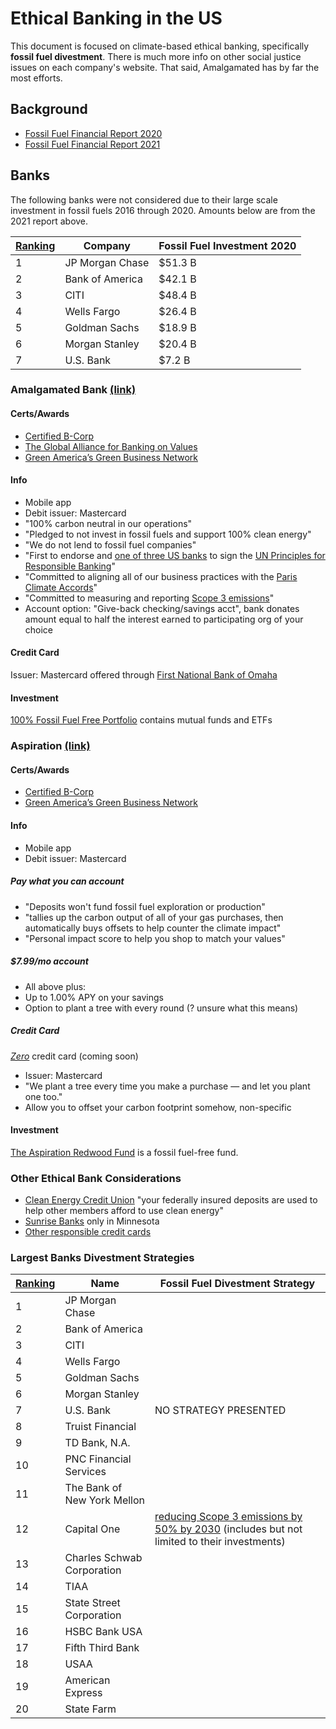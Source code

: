 # Ethical Banking in the US

This document is focused on climate-based ethical banking, specifically **fossil fuel divestment**. There is much more info on other social justice issues on each company's website. That said, Amalgamated has by far the most efforts.

## Background

- [Fossil Fuel Financial Report 2020](https://www.ran.org/wp-content/uploads/2020/03/Banking_on_Climate_Change__2020_vF.pdf)
- [Fossil Fuel Financial Report 2021](https://www.ran.org/wp-content/uploads/2021/03/Banking-on-Climate-Chaos-2021.pdf)

## Banks

The following banks were not considered due to their large scale investment in fossil fuels 2016 through 2020.
Amounts below are from the 2021 report above.

| [Ranking](https://en.wikipedia.org/wiki/List_of_largest_banks_in_the_United_States) | Company | Fossil Fuel Investment 2020 |
| ------- | ------- | --------------------------- |
| 1 | JP Morgan Chase  | $51.3 B |
| 2 | Bank of America  | $42.1 B |
| 3 | CITI             | $48.4 B |
| 4 | Wells Fargo      | $26.4 B |
| 5 | Goldman Sachs    | $18.9 B |
| 6 | Morgan Stanley   | $20.4 B |
| 7 | U.S. Bank        | $7.2 B |

### Amalgamated Bank [(link)](https://www.amalgamatedbank.com)

#### Certs/Awards

- [Certified B-Corp](https://en.wikipedia.org/wiki/B_Corporation_(certification))
- [The Global Alliance for Banking on Values](https://www.gabv.org/the-community/members/banks)
- [Green America’s Green Business Network](https://www.greenamerica.org/all-business-listings?field_search_terms_value=bank&title=)

#### Info

- Mobile app
- Debit issuer: Mastercard
- "100% carbon neutral in our operations"
- "Pledged to not invest in fossil fuels and support 100% clean energy"
- "We do not lend to fossil fuel companies"
- "First to endorse and [one of three US banks](https://www.unepfi.org/banking/bankingprinciples/signatories/) to sign the [UN Principles for Responsible Banking](https://www.unepfi.org/banking/bankingprinciples/)"
- "Committed to aligning all of our business practices with the [Paris Climate Accords](https://en.wikipedia.org/wiki/Paris_Agreement)"
- "Committed to measuring and reporting [Scope 3 emissions](https://www.epa.gov/climateleadership/scope-3-inventory-guidance)"
- Account option: "Give-back checking/savings acct", bank donates amount equal to half the interest earned to participating org of your choice

#### Credit Card

Issuer: Mastercard offered through [First National Bank of Omaha](https://www.firstbankcard.com/mpp/amalgamatedbank/consumer/web-mc.html)

#### Investment

[100% Fossil Fuel Free Portfolio](https://www.amalgamatedbank.com/fossil-fuel-free-portfolio) contains mutual funds and ETFs

### Aspiration [(link)](https://www.aspiration.com/)

#### Certs/Awards

- [Certified B-Corp](https://en.wikipedia.org/wiki/B_Corporation_(certification))
- [Green America’s Green Business Network](https://www.greenamerica.org/all-business-listings?field_search_terms_value=bank&title=)

#### Info

- Mobile app
- Debit issuer: Mastercard

##### Pay what you can account

- "Deposits won't fund fossil fuel exploration or production"
- "tallies up the carbon output of all of your gas purchases, then automatically buys offsets to help counter the climate impact"
- "Personal impact score to help you shop to match your values"

##### $7.99/mo account

- All above plus:
- Up to 1.00% APY on your savings
- Option to plant a tree with every round (? unsure what this means)

##### Credit Card

[_Zero_](https://www.aspiration.com/zero/) credit card (coming soon)

- Issuer: Mastercard
- "We plant a tree every time you make a purchase — and let you plant one too."
- Allow you to offset your carbon footprint somehow, non-specific

#### Investment

[The Aspiration Redwood Fund](https://funds.aspiration.com/redwood/) is a fossil fuel-free fund.

### Other Ethical Bank Considerations

- [Clean Energy Credit Union](https://www.cleanenergycu.org/home/accounts/savings) "your federally insured deposits are used to help other members afford to use clean energy"
- [Sunrise Banks](https://sunrisebanks.com) only in Minnesota
- [Other responsible credit cards](https://www.greenamerica.org/better-banking/take-charge-your-card/find-responsible-credit-cards)

### Largest Banks Divestment Strategies

| [Ranking](https://en.wikipedia.org/wiki/List_of_largest_banks_in_the_United_States) | Name | Fossil Fuel Divestment Strategy |
| ------- | ---- | ------------------------------- |
| 1 | JP Morgan Chase  | |
| 2 | Bank of America  | |
| 3 | CITI             | |
| 4 | Wells Fargo      | |
| 5 | Goldman Sachs    | |
| 6 | Morgan Stanley   | |
| 7 | U.S. Bank | NO STRATEGY PRESENTED |
| 8 | Truist Financial |  |
| 9 | TD Bank, N.A. |  |
| 10 | PNC Financial Services |  |
| 11 | The Bank of New York Mellon |  |
| 12 | Capital One | [reducing Scope 3 emissions by 50% by 2030](https://environment.capitalone.com/emissions-reduction) (includes but not limited to their investments) |
| 13 | Charles Schwab Corporation | |
| 14 | TIAA | |
| 15 | State Street Corporation | |
| 16 | HSBC Bank USA | |
| 17 | Fifth Third Bank | |
| 18 | USAA | |
| 19 | American Express | |
| 20 | State Farm | |
